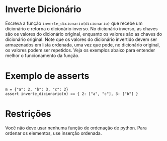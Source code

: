 # Inverte Dicionário

Escreva a função `inverte_dicionario(dicionario)` que recebe um dicionário e
retorna o dicionário inverso. No dicionário inverso, as chaves
são os valores do dicionário original, enquanto os valores
são as chaves do dicionário original. Note que os valores do dicionário invertido
devem ser armazenados em lista ordenada, uma vez que pode, no dicionário original,
os valores podem ser repetidos. Veja os exemplos abaixo para entender melhor
o funcionamento da função.


# Exemplo de asserts

```
m = {"a": 2, "b": 3, "c": 2}
assert inverte_dicionario(m) == { 2: ["a", "c"], 3: ["b"] }
```


# Restrições

Você não deve usar nenhuma função de ordenação de python.
Para ordenar os elementos, use inserção ordenada.

